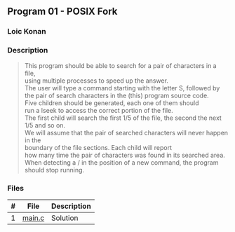 ## Program 01 - POSIX Fork

### Loic Konan

### Description

> This program should be able to search for a pair of characters in a file,<br>
> using multiple processes to speed up the answer.<br>
> The user will type a command starting with the letter S, 
> followed by the pair of search characters in the (this) program source code.<br>
> Five children should be generated, each one of them should<br>
> run a lseek to access the correct portion of the file.<br>
> The first child will search the first 1/5 of the file, the second the next 1/5 and so on.<br> 
> We will assume that the pair of searched characters will never happen in the<br>
> boundary of the file sections. Each child will report<br>
> how many time the pair of characters was found in its searched area.<br>
> When detecting a / in the position of a new command, the program should stop running.

### Files

|   #   | File             | Description |
| :---: | ---------------- | ----------- |
|   1   | [main.c](main.c) | Solution    |
